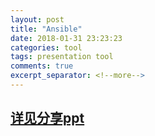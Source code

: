 ```yaml
---
layout: post
title: "Ansible"
date: 2018-01-31 23:23:23
categories: tool
tags: presentation tool
comments: true
excerpt_separator: <!--more-->
---
```

<!--more-->

## [详见分享ppt](/resources/presentation/ansible.html)